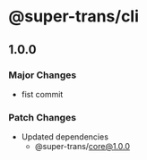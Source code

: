 # @super-trans/cli

## 1.0.0

### Major Changes

- fist commit

### Patch Changes

- Updated dependencies
  - @super-trans/core@1.0.0
